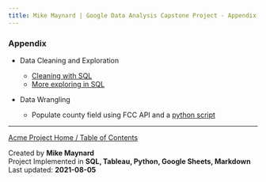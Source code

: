 ```yaml
---
title: Mike Maynard | Google Data Analysis Capstone Project - Appendix
---
```


### Appendix

* Data Cleaning and Exploration
  * [Cleaning with SQL](clean/clean_vehicles_sql.html)
  * [More exploring in SQL](clean/explore.html)

* Data Wrangling
  * Populate county field using FCC API and a [python script](https://github.com/bibliodatos/bibliodatos.github.io/blob/main/capstone/python/clean_county.py)
  







---
[Acme Project Home / Table of Contents](./)

Created by **Mike Maynard**<BR>
Project Implemented in **SQL, Tableau, Python, Google Sheets, Markdown**<BR>
Last updated:  **2021-08-05**
